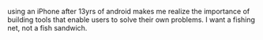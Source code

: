 using an iPhone after 13yrs of android makes me realize the importance of building tools that enable users to solve their own problems. I want a fishing net, not a fish sandwich.
